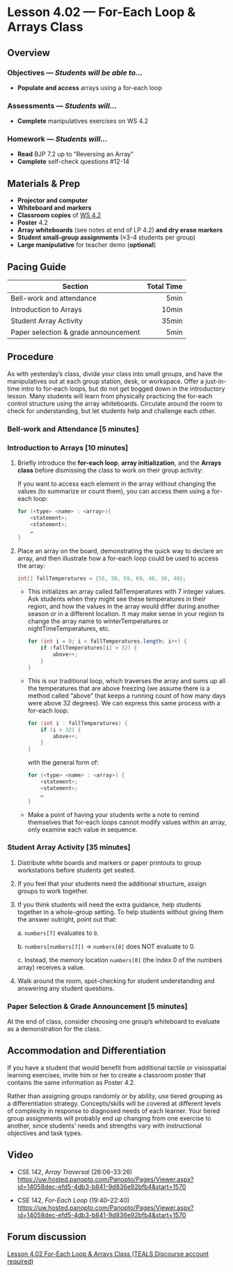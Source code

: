 Lesson 4.02 — For-Each Loop & Arrays Class
====================================================================================================

Overview
--------
### Objectives — _Students will be able to…_
- **Populate and access** arrays using a for-each loop

### Assessments — _Students will…_
- **Complete** manipulatives exercises on WS 4.2

### Homework — _Students will…_
- **Read** BJP 7.2 up to “Reversing an Array”
- **Complete** self-check questions \#12-14


Materials & Prep
----------------
- **Projector and computer**
- **Whiteboard and** **markers**
- **Classroom copies** of [WS 4.2]
- **Poster** 4.2
- **Array whiteboards** (see notes at end of LP 4.2) **and dry erase markers**
- **Student small-group assignments** (≈3-4 students per group)
- **Large manipulative** for teacher demo (**optional**)


Pacing Guide
------------
| Section                              | Total Time |
|--------------------------------------|-----------:|
| Bell-work and attendance             |       5min |
| Introduction to Arrays               |      10min |
| Student Array Activity               |      35min |
| Paper selection & grade announcement |       5min |


Procedure
---------
As with yesterday’s class, divide your class into small groups, and have the manipulatives out at
each group station, desk, or workspace. Offer a just-in-time intro to for-each loops, but do not get
bogged down in the introductory lesson. Many students will learn from physically practicing the
for-each control structure using the array whiteboards. Circulate around the room to check for
understanding, but let students help and challenge each other.

### Bell-work and Attendance \[5 minutes\]

### Introduction to Arrays \[10 minutes\]

1. Briefly introduce the **for-each loop**, **array initialization**, and the **Arrays class**
   before dismissing the class to work on their group activity:

   If you want to access each element in the array without changing the values (to summarize or
   count them), you can access them using a for-each loop:

   ``` Java
   for (<type> <name> : <array>){
       <statement>;
       <statement>;
       …
   }
   ```

2. Place an array on the board, demonstrating the quick way to declare an array, and then illustrate
   how a for-each loop could be used to access the array:

   ``` Java
   int[] fallTemperatures = {55, 50, 59, 69, 48, 30, 48};
   ```

   - This initializes an array called fallTemperatures with 7 integer values. Ask students when they
     might see these temperatures in their region, and how the values in the array would differ
     during another season or in a different location. It may make sense in your region to change
     the array name to winterTemperatures or nightTimeTemperatures, etc.

     ``` Java
     for (int i = 0; i < fallTemperatures.length; i++) {
         if (fallTemperatures[i] > 32) {
             above++;
         }
     }
     ```

   - This is our traditional loop, which traverses the array and sums up all the temperatures that
     are above freezing (we assume there is a method called “above” that keeps a running count of
     how many days were above 32 degrees). We can express this same process with a for-each loop:

     ``` Java
     for (int i : fallTemperatures) {
         if (i > 32) {
             above++;
         }
     }
     ```

     with the general form of:

     ``` Java
     for (<type> <name> : <array>) {
         <statement>;
         <statement>;
         …
     }
     ```

   - Make a point of having your students write a note to remind themselves that for-each loops
     cannot modify values within an array, only examine each value in sequence.

### Student Array Activity \[35 minutes\]

1. Distribute white boards and markers or paper printouts to group workstations before students get
   seated.

2. If you feel that your students need the additional structure, assign groups to work together.

3. If you think students will need the extra guidance, help students together in a whole-group
   setting. To help students without giving them the answer outright, point out that:

   a. `numbers[7]` evaluates to `0`.

   b. `numbers[numbers[7]]` → `numbers[0]` does NOT evaluate to 0.

   c. Instead, the memory location `numbers[0]` (the index 0 of the numbers array) receives a value.

4. Walk around the room, spot-checking for student understanding and answering any student
   questions.

### Paper Selection & Grade Announcement \[5 minutes\]
At the end of class, consider choosing one group’s whiteboard to evaluate as a demonstration for the
class.


Accommodation and Differentiation
---------------------------------
If you have a student that would benefit from additional tactile or visiospatial learning exercises,
invite him or her to create a classroom poster that contains the same information as Poster 4.2.

Rather than assigning groups randomly or by ability, use tiered grouping as a differentiation
strategy. Concepts/skills will be covered at different levels of complexity in response to diagnosed
needs of each learner. Your tiered group assignments will probably end up changing from one exercise
to another, since students’ needs and strengths vary with instructional objectives and task types.


Video
-----
- CSE 142, _Array Traversal_ (26:06–33:26)<br>
  <https://uw.hosted.panopto.com/Panopto/Pages/Viewer.aspx?id=14058dec-efd5-4db3-b841-9d836e92bfb4&start=1570>

- CSE 142, _For-Each Loop_ (19:40–22:40)<br>
  <https://uw.hosted.panopto.com/Panopto/Pages/Viewer.aspx?id=14058dec-efd5-4db3-b841-9d836e92bfb4&start=1570>


Forum discussion
----------------
[Lesson 4.02 For-Each Loop & Arrays Class (TEALS Discourse account required)](http://forums.tealsk12.org/c/unit-4/4-02-for-each-loop-arrays-class)


[WS 4.2]:   https://raw.githubusercontent.com/TEALSK12/apcsa-public/master/curriculum/Unit4/WS%204.2.docx
